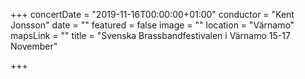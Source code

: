 +++
concertDate = "2019-11-16T00:00:00+01:00"
conductor = "Kent Jonsson"
date = ""
featured = false
image = ""
location = "Värnamo"
mapsLink = ""
title = "Svenska Brassbandfestivalen i Värnamo 15-17 November"

+++
